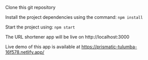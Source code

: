 Clone this git repository

Install the project dependencies using the command:
`npm install`

Start the project using:
`npm start`

The URL shortener app will be live on http://localhost:3000

Live demo of this app is available at https://prismatic-tulumba-16f578.netlify.app/
